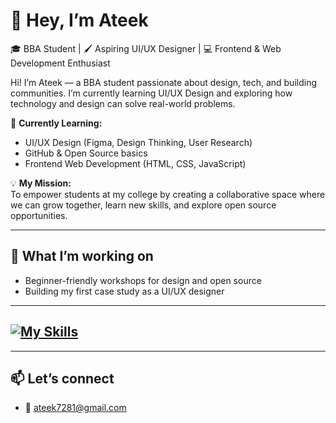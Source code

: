# 👋 Hey, I’m Ateek  
🎓 BBA Student | 🖌️ Aspiring UI/UX Designer | 💻 Frontend & Web Development Enthusiast   

Hi! I’m Ateek — a BBA student passionate about design, tech, and building communities. I’m currently learning UI/UX Design and exploring how technology and design can solve real-world problems.  

🌱 **Currently Learning:**  
- UI/UX Design (Figma, Design Thinking, User Research)  
- GitHub & Open Source basics  
- Frontend Web Development (HTML, CSS, JavaScript)  

💡 **My Mission:**  
To empower students at my college by creating a collaborative space where we can grow together, learn new skills, and explore open source opportunities.  

---

## 🚀 What I’m working on
- Beginner-friendly workshops for design and open source  
- Building my first case study as a UI/UX designer  

---
[![My Skills](https://skillicons.dev/icons?i=htm,css,discord,js,figma&theme=dark,github)](https://skillicons.dev)
---

---

## 📫 Let’s connect 
- 📧 ateek7281@gmail.com 
